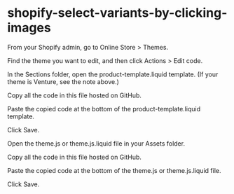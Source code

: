 # shopify-select-variants-by-clicking-images

From your Shopify admin, go to Online Store > Themes.

Find the theme you want to edit, and then click Actions > Edit code.

In the Sections folder, open the product-template.liquid template. (If your theme is Venture, see the note above.)

Copy all the code in this file hosted on GitHub.

Paste the copied code at the bottom of the product-template.liquid template.

Click Save.

Open the theme.js or theme.js.liquid file in your Assets folder.

Copy all the code in this file hosted on GitHub.

Paste the copied code at the bottom of the theme.js or theme.js.liquid file.

Click Save.
